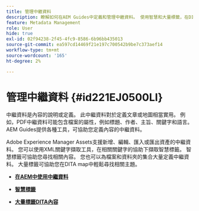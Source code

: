 ```yaml
---
title: 管理中繼資料
description: 瞭解如何在AEM Guides中定義和管理中繼資料。 使用智慧和大量標籤，在DITA map中輕鬆尋找相關主題。
feature: Metadata Management
role: User
hide: true
exl-id: 02f94238-2f45-4fc9-8586-6b96bb435013
source-git-commit: ea597cd14469f21e197c700542b9be7c373aef14
workflow-type: tm+mt
source-wordcount: '165'
ht-degree: 2%

---
```


# 管理中繼資料 {#id221EJ0500LI}

中繼資料是內容的說明或定義。 此中繼資料對於定義文章或地圖相當實用。 例如，PDF中繼資料可能包含檔案的屬性，例如標題、作者、主旨、關鍵字和語言。 AEM Guides提供各種工具，可協助您定義內容的中繼資料。

Adobe Experience Manager Assets支援新增、編輯、匯入或匯出資產的中繼資料。 您可以使用XML關鍵字擷取工具，在相關關鍵字的協助下擷取智慧標籤。 智慧標籤可協助您尋找相關內容。 您也可以為檔案和資料夾的集合大量定義中繼資料。 大量標籤可協助您在DITA map中輕鬆尋找相關主題。

- **[在AEM中使用中繼資料](metadata-dita.md)**

- **[智慧標籤](web-editor-smart-tagging.md)**

- **[大量標籤DITA內容](map-editor-bulk-tagging.md)**
